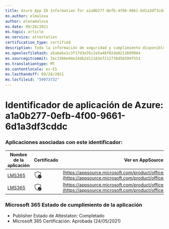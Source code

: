 ```yaml
---
title: Azure App ID Information for a1a0b277-0efb-4f00-9661-6d1a3df3cddc
ms.author: elmalova
author: elenamalova
ms.date: 09/28/2021
ms.topic: article
ms.service: attestation
certification_type: certified
description: Toda la información de seguridad y cumplimiento disponible para a1a0b277-0efb-4f00-9661-6d1a3df3cddc.
ms.openlocfilehash: a5abebe1c3f17d3e35c2a5a48f02da0212609904
ms.sourcegitcommit: 3ac3366e04e24db2d12183ef212738d5b599f553
ms.translationtype: MT
ms.contentlocale: es-ES
ms.lasthandoff: 09/28/2021
ms.locfileid: "59973732"
---
```

# <a name="azure-app-id-a1a0b277-0efb-4f00-9661-6d1a3df3cddc"></a>Identificador de aplicación de Azure: a1a0b277-0efb-4f00-9661-6d1a3df3cddc


### <a name="apps-associated-with-this-id"></a>Aplicaciones asociadas con este identificador:
| **Nombre de la aplicación** | **Certificado** | **Ver en AppSource** |
|--------------|---------------|-----------------------|
| [LMS365](https://docs.microsoft.com/microsoft-365-app-certification/forward/WA104381467) | <img alt="Certified application badge" src="../media/certified-badge.png" height="25" width="25" /> | [https://appsource.microsoft.com/product/office/WA104381467](https://appsource.microsoft.com/product/office/WA104381467) |
| [LMS365](https://docs.microsoft.com/microsoft-365-app-certification/forward/elearningforce.lms365_spfx) | <img alt="Certified application badge" src="../media/certified-badge.png" height="25" width="25" /> | [https://appsource.microsoft.com/product/office/elearningforce.lms365_spfx](https://appsource.microsoft.com/product/office/elearningforce.lms365_spfx) |

### <a name="microsoft-365-app-compliance-status"></a>Microsoft 365 Estado de cumplimiento de la aplicación
- Publisher Estado de Attestaton: Completado
- Microsoft 365 Certificación: Aprobada (24/05/2021)

